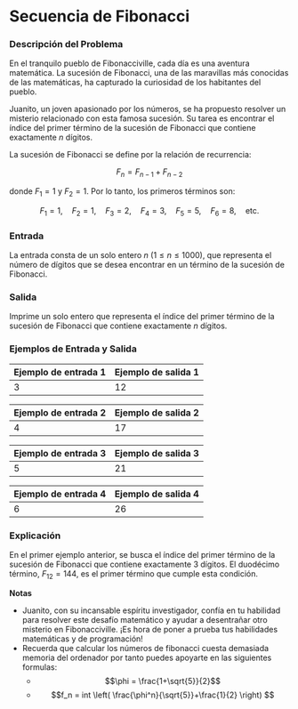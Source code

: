 # Secuencia de Fibonacci

### Descripción del Problema
En el tranquilo pueblo de Fibonacciville, cada día es una aventura matemática. La sucesión de Fibonacci, una de las maravillas más conocidas de las matemáticas, ha capturado la curiosidad de los habitantes del pueblo. 

Juanito, un joven apasionado por los números, se ha propuesto resolver un misterio relacionado con esta famosa sucesión. Su tarea es encontrar el índice del primer término de la sucesión de Fibonacci que contiene exactamente $n$ dígitos.

La sucesión de Fibonacci se define por la relación de recurrencia:

$$ F_n = F_{n-1} + F_{n-2} $$

donde $F_1 = 1$ y $F_2 = 1$. Por lo tanto, los primeros términos son:

$$ F_1 = 1, \quad F_2 = 1, \quad F_3 = 2, \quad F_4 = 3, \quad F_5 = 5, \quad F_6 = 8, \quad \text{etc.} $$

### Entrada
La entrada consta de un solo entero $n$ ($1 \leq n \leq 1000$), que representa el número de dígitos que se desea encontrar en un término de la sucesión de Fibonacci.

### Salida
Imprime un solo entero que representa el índice del primer término de la sucesión de Fibonacci que contiene exactamente $n$ dígitos.

### Ejemplos de Entrada y Salida

| Ejemplo de entrada 1 | Ejemplo de salida 1 |
|----------------------|---------------------|
|           3          |          12         |

| Ejemplo de entrada 2 | Ejemplo de salida 2 |
|----------------------|---------------------|
|           4          |          17         |

| Ejemplo de entrada 3 | Ejemplo de salida 3 |
|----------------------|---------------------|
|           5          |          21         |

| Ejemplo de entrada 4 | Ejemplo de salida 4 |
|----------------------|---------------------|
|           6          |          26         |

### Explicación
En el primer ejemplo anterior, se busca el índice del primer término de la sucesión de Fibonacci que contiene exactamente 3 dígitos. El duodécimo término, $F_{12} = 144$, es el primer término que cumple esta condición.

**Notas**
- Juanito, con su incansable espíritu investigador, confía en tu habilidad para resolver este desafío matemático y ayudar a desentrañar otro misterio en Fibonacciville. ¡Es hora de poner a prueba tus habilidades matemáticas y de programación!
- Recuerda que calcular los números de fibonacci cuesta demasiada memoria del ordenador por tanto puedes apoyarte en las siguientes formulas:
  - $$\phi = \frac{1+\sqrt{5}}{2}$$
  - $$f_n = int  \left( \frac{\phi^n}{\sqrt{5}}+\frac{1}{2} \right) $$
